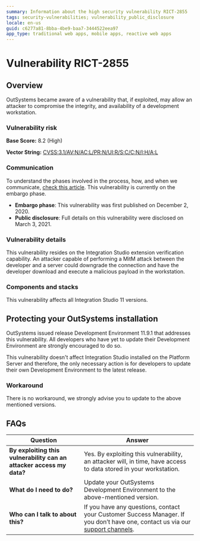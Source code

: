 ```yaml
---
summary: Information about the high security vulnerability RICT-2855
tags: security-vulnerabilities; vulnerability_public_disclosure
locale: en-us
guid: c6277a81-8bba-4be9-baa7-3444522eea97
app_type: traditional web apps, mobile apps, reactive web apps
---
```


# Vulnerability RICT-2855

## Overview 

OutSystems became aware of a vulnerability that, if exploited, may allow an attacker to compromise the integrity, and availability of a development workstation.

### Vulnerability risk

**Base Score:** 8.2 (High)

**Vector String:** [CVSS:3.1/AV:N/AC:L/PR:N/UI:R/S:C/C:N/I:H/A:L](https://www.first.org/cvss/calculator/3.1#CVSS:3.1/AV:N/AC:L/PR:N/UI:R/S:C/C:N/I:H/A:L)

### Communication

To understand the phases involved in the process, how, and when we communicate, [check this article](https://success.outsystems.com/Support/Security/Vulnerabilities). This vulnerability is currently on the embargo phase.

   * **Embargo phase**: This vulnerability was first published on December 2, 2020.
   * **Public disclosure**: Full details on this vulnerability were disclosed on March 3, 2021.

### Vulnerability details

This vulnerability resides on the Integration Studio extension verification capability. An attacker capable of performing a MitM attack between the developer and a server could downgrade the connection and have the developer download and execute a malicious payload in the workstation.

### Components and stacks

This vulnerability affects all Integration Studio 11 versions.

## Protecting your OutSystems installation

OutSystems issued release Development Environment 11.9.1 that addresses this vulnerability. All developers who have yet to update their Development Environment are strongly encouraged to do so. 

This vulnerability doesn't affect Integration Studio installed on the Platform Server and therefore, the only necessary action is for developers to update their own Development Environment to the latest release.

### Workaround

There is no workaround, we strongly advise you to update to the above mentioned versions.

## FAQs

| Question         | Answer                                             |
|--------------------------------------------------------------------------|---------------------------------------------------------------------------------------------------------------------------------------------------------------------|
| **By exploiting this vulnerability can an attacker access my data?**         | Yes. By exploiting this vulnerability, an attacker will, in time, have access to data stored in your workstation.
| **What do I need to do?**                                                | Update your OutSystems Development Environment to the above-mentioned version.            |
| **Who can I talk to about this?**                                        | If you have any questions, contact your Customer Success Manager. If you don’t have one, contact us via our [support channels](https://www.outsystems.com/legal/success/contact-outsystems-technical-support/). |
